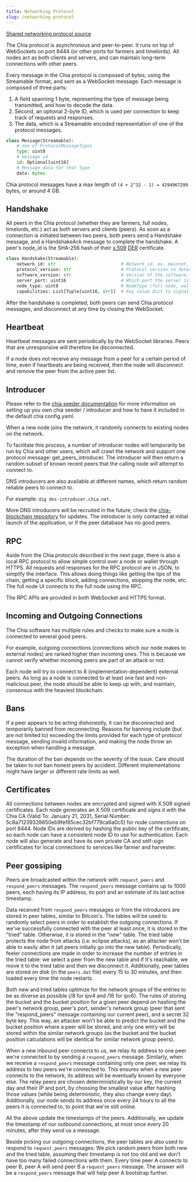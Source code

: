 ```yaml
---
title: Networking Protocol
slug: /networking-protocol
---
```


[Shared networking protocol source](https://github.com/Chia-Network/chia-blockchain/blob/main/chia/protocols/shared_protocol.py)

The Chia protocol is asynchronous and peer-to-peer. It runs on top of WebSockets on port 8444 (or other ports for farmers and timelords). All nodes act as both clients and servers, and can maintain long-term connections with other peers.

Every message in the Chia protocol is composed of bytes, using the Streamable format, and sent as a WebSocket message. Each message is composed of three parts:

1. A field spanning 1 byte, representing the type of message being transmitted, and how to decode the data.
2. Second, an optional 2-byte ID, which is used per connection to keep track of requests and responses.
3. The data, which is a Streamable encoded representation of one of the protocol messages.

```python
class Message(Streamable):
    # one of ProtocolMessageTypes
    type: uint8
    # message id
    id: Optional[uint16]
    # Message data for that type
    data: bytes

```

Chia protocol messages have a max length of `(4 + 2^32 - 1) = 4294967299` bytes, or around 4 GB.

## Handshake

All peers in the Chia protocol (whether they are farmers, full nodes, timelords, etc.) act as both servers and clients (peers). As soon as a connection is initiated between two peers, both peers send a Handshake message, and a HandshakeAck message to complete the handshake. A peer's node_id is the SHA-256 hash of their [x.509](https://en.wikipedia.org/wiki/X.509) [DER](https://wiki.openssl.org/index.php/DER) certificate.

```python
class Handshake(Streamable):
    network_id: str                         # Network id, ex. mainnet, testnet11, simulator0
    protocol_version: str                   # Protocol version to determine which messages the peer supports
    software_version: str                   # Version of the software, to debug and determine feature support
    server_port: uint16                     # Which port the server is listening on
    node_type: uint8                        # NodeType (full node, wallet, farmer, etc.)
    capabilities: List[Tuple[uint16, str]]  # Key value dict to signal support for additional capabilities/features

```

After the handshake is completed, both peers can send Chia protocol messages, and disconnect at any time by closing the WebSocket.

## Heartbeat

Heartbeat messages are sent periodically by the WebSocket libraries. Peers that are unresponsive will therefore be disconnected.

If a node does not receive any message from a peer for a certain period of time, even if heartbeats are being received, then the node will disconnect and remove the peer from the active peer list.

## Introducer

Please refer to the [chia seeder documentation](https://docs.chia.net/guides/seeder-user-guide/) for more information on setting up you own chia seeder / introducer and how to have it included in the default chia config.yaml.

When a new node joins the network, it randomly connects to existing nodes on the network.

To facilitate this process, a number of introducer nodes will temporarily be run by Chia and other users, which will crawl the network and support one protocol message: get_peers_introducer. The introducer will then return a random subset of known recent peers that the calling node will attempt to connect to.

DNS introducers are also available at different names, which return random reliable peers to connect to.

For example: `dig dns-introducer.chia.net`.

More DNS introducers will be recruited in the future; check the [chia-blockchain repository](https://github.com/Chia-Network/chia-blockchain) for updates. The introducer is only contacted at initial launch of the application, or if the peer database has no good peers.

## RPC

Aside from the Chia protocols described in the next page, there is also a local RPC protocol to allow simple control over a node or wallet through HTTPS. All requests and responses for the RPC protocol are in JSON, to simplify the interface. This allows doing things like getting the tips of the chain, getting a specific block, adding connections, stopping the node, etc. The full node UI connects to the full node using the RPC.

The RPC APIs are provided in both WebSocket and HTTPS format.

## Incoming and Outgoing Connections

The Chia software has multiple rules and checks to make sure a node is connected to several good peers.

For example, outgoing connections (connections which our node makes to external nodes) are ranked higher than incoming ones. This is because we cannot verify whether incoming peers are part of an attack or not.

Each node will try to connect to 8 (implementation-dependent) external peers. As long as a node is connected to at least one fast and non-malicious peer, the node should be able to keep up with, and maintain, consensus with the heaviest blockchain.

## Bans

If a peer appears to be acting dishonestly, it can be disconnected and temporarily banned from reconnecting. Reasons for banning include (but are not limited to) exceeding the limits provided for each type of protocol message, sending invalid information, and making the node throw an exception when handling a message.

The duration of the ban depends on the severity of the issue. Care should be taken to not ban honest peers by accident. Different implementations might have larger or different rate limits as well.

## Certificates

All connections between nodes are encrypted and signed with X.509 signed certificates. Each node generates an X.509 certificate and signs it with the Chia CA (Valid To: January 21, 2031, Serial Number: 5c8a71239328650eb9fef85cec32bf779ca6a0c5) for node connections on port 8444. Node IDs are derived by hashing the public key of the certificate, so each node can have a consistent node ID to use for authentication. Each node will also generate and have its own private CA and self-sign certificates for local connections to services like farmer and harvester.

## Peer gossiping

Peers are broadcasted within the network with `request_peers` and `respond_peers` messages. The `respond_peers` message contains up to 1000 peers, each having its IP address, its port and an estimate of its last active timestamp.

Data received from `respond_peers` messages or from the introducers are stored in peer tables, similar to Bitcoin's. The tables will be used to randomly select peers in order to establish the outgoing connections. If we've successfully connected with the peer at least once, it is stored in the "tried" table. Otherwise, it is stored in the "new" table. The tried table protects the node from attacks (i.e. eclipse attacks), as an attacker won't be able to easily alter it (all peers initially go into the new table). Periodically, feeler connections are made in order to increase the number of entries in the tried table: we select a peer from the new table and if it's reachable, we move it to the tried table and then we disconnect it. Additionally, peer tables are stored on disk (in the `peers.dat` file) every 15 to 30 minutes, and then loaded every time the node restarts.

Both new and tried tables optimize for the network groups of the entries to be as diverse as possible (/8 for ipv4 and /16 for ipv6). The rules of storing the bucket and the bucket position for a given peer depend on hashing the peer's network group, peer's port, sender's network group (peer that sent the "respond_peers" message containing our current peer), and a secret 32 byte key. This way, an attacker won't be able to predict the bucket and the bucket position where a peer will be stored, and only one entry will be stored within the similar network groups (as the bucket and the bucket position calculations will be identical for similar network group peers).

When a new inbound peer connects to us, we relay its address to one peer we're connected to by sending a `respond_peers` message. Similarly, when we receive a `respond_peers` message containing only one peer, we relay its address to two peers we're connected to. This ensures when a new peer connects to the network, its address will be eventually known by everyone else. The relay peers are chosen deterministically by our key, the current day and their IP and port, by choosing the smallest value after hashing those values (while being deterministic, they also change every day). Additionally, our node sends its address once every 24 hours to all the peers it is connected to, to point that we're still online.

All the above update the timestamps of the peers. Additionally, we update the timestamp of our outbound connections, at most once every 20 minutes, after they send us a message.

Beside picking our outgoing connections, the peer tables are also used to respond to `request_peers` messages. We pick random peers from both new and the tried table, assuming their timestamp is not too old and we don't have too many failed connections with them. Every time peer A connects to peer B, peer A will send peer B a `request_peers` message. The answer will be a `respond_peers` message that will help peer A bootstrap further.
